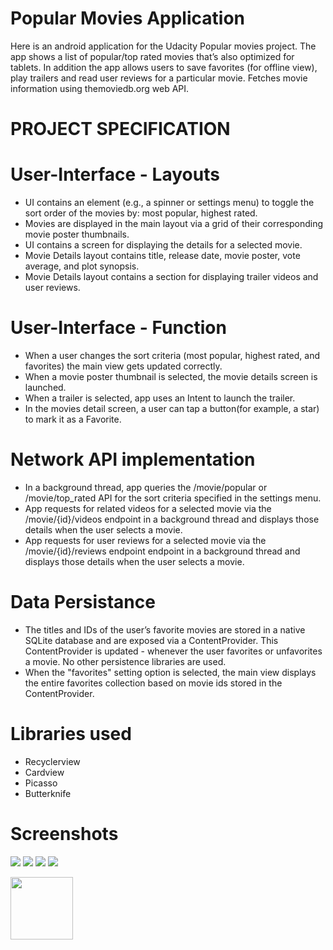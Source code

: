 # Popular Movies Application

Here is an android application for the Udacity Popular movies project. The app shows a list of popular/top rated movies that’s also optimized for tablets. In addition the app allows users to save favorites (for offline view), play trailers and read user reviews for a particular movie. Fetches movie information using themoviedb.org web API.

# PROJECT SPECIFICATION
# User-Interface - Layouts
- UI contains an element (e.g., a spinner or settings menu) to toggle the sort order of the movies by: most popular, highest rated.
- Movies are displayed in the main layout via a grid of their corresponding movie poster thumbnails.
- UI contains a screen for displaying the details for a selected movie.
- Movie Details layout contains title, release date, movie poster, vote average, and plot synopsis.
- Movie Details layout contains a section for displaying trailer videos and user reviews.
# User-Interface - Function
- When a user changes the sort criteria (most popular, highest rated, and favorites) the main view gets updated correctly.
- When a movie poster thumbnail is selected, the movie details screen is launched.
- When a trailer is selected, app uses an Intent to launch the trailer.
- In the movies detail screen, a user can tap a button(for example, a star) to mark it as a Favorite.
# Network API implementation
- In a background thread, app queries the /movie/popular or /movie/top_rated API for the sort criteria specified in the settings menu.
- App requests for related videos for a selected movie via the /movie/{id}/videos endpoint in a background thread and displays those details when the user selects a movie.
- App requests for user reviews for a selected movie via the /movie/{id}/reviews endpoint endpoint in a background thread and displays those details when the user selects a movie.
# Data Persistance
- The titles and IDs of the user’s favorite movies are stored in a native SQLite database and are exposed via a ContentProvider. This ContentProvider is updated - whenever the user favorites or unfavorites a movie. No other persistence libraries are used.
- When the "favorites" setting option is selected, the main view displays the entire favorites collection based on movie ids stored in the ContentProvider.
# Libraries used
- Recyclerview
- Cardview
- Picasso
- Butterknife

# Screenshots

![](movie-1.jpeg)
![](movie-2.jpeg)
![](movie-3.jpeg)
![](movie-4.png)

<img src="movie-1.jpeg" width="100" height="100">
